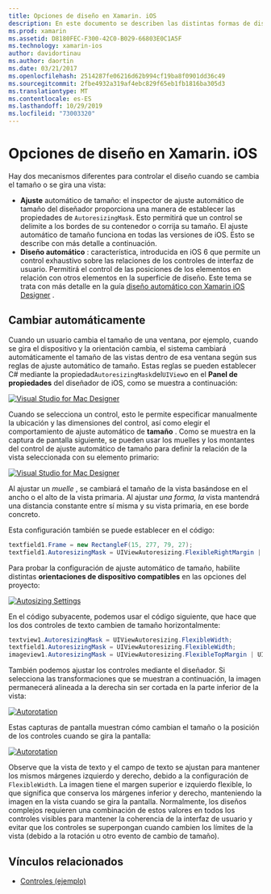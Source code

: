 ```yaml
---
title: Opciones de diseño en Xamarin. iOS
description: En este documento se describen las distintas formas de diseñar interfaces de usuario en Xamarin. iOS. Describe el ajuste automático de tamaño y el diseño automático.
ms.prod: xamarin
ms.assetid: D8180FEC-F300-42C0-B029-66803E0C1A5F
ms.technology: xamarin-ios
author: davidortinau
ms.author: daortin
ms.date: 03/21/2017
ms.openlocfilehash: 2514287fe06216d62b994cf19ba8f0901dd36c49
ms.sourcegitcommit: 2fbe4932a319af4ebc829f65eb1fb1816ba305d3
ms.translationtype: MT
ms.contentlocale: es-ES
ms.lasthandoff: 10/29/2019
ms.locfileid: "73003320"
---
```

# <a name="layout-options-in-xamarinios"></a>Opciones de diseño en Xamarin. iOS

Hay dos mecanismos diferentes para controlar el diseño cuando se cambia el tamaño o se gira una vista:

- **Ajuste** automático de tamaño: el inspector de ajuste automático de tamaño del diseñador proporciona una manera de establecer las propiedades de `AutoresizingMask`. Esto permitirá que un control se delimite a los bordes de su contenedor o corrija su tamaño. El ajuste automático de tamaño funciona en todas las versiones de iOS. Esto se describe con más detalle a continuación.
- **Diseño automático** : característica, introducida en iOS 6 que permite un control exhaustivo sobre las relaciones de los controles de interfaz de usuario. Permitirá el control de las posiciones de los elementos en relación con otros elementos en la superficie de diseño. Este tema se trata con más detalle en la guía [diseño automático con Xamarin iOS Designer](~/ios/user-interface/designer/designer-auto-layout.md) .

## <a name="autosizing"></a>Cambiar automáticamente

Cuando un usuario cambia el tamaño de una ventana, por ejemplo, cuando se gira el dispositivo y la orientación cambia, el sistema cambiará automáticamente el tamaño de las vistas dentro de esa ventana según sus reglas de ajuste automático de tamaño. Estas reglas se pueden establecer C# mediante la propiedad`AutoresizingMask`del`UIView`o en el **Panel de propiedades** del diseñador de iOS, como se muestra a continuación:

 [![](layout-options-images/image41.png "Visual Studio for Mac Designer")](layout-options-images/image41.png#lightbox)

Cuando se selecciona un control, esto le permite especificar manualmente la ubicación y las dimensiones del control, así como elegir el comportamiento de ajuste automático de **tamaño** . Como se muestra en la captura de pantalla siguiente, se pueden usar los muelles y los montantes del control de ajuste automático de tamaño para definir la relación de la vista seleccionada con su elemento primario:

 [![](layout-options-images/image42.png "Visual Studio for Mac Designer")](layout-options-images/image42.png#lightbox)

Al ajustar un *muelle* , se cambiará el tamaño de la vista basándose en el ancho o el alto de la vista primaria. Al ajustar *una forma, la* vista mantendrá una distancia constante entre sí misma y su vista primaria, en ese borde concreto.

Esta configuración también se puede establecer en el código:

```csharp
textfield1.Frame = new RectangleF(15, 277, 79, 27);
textfield1.AutoresizingMask = UIViewAutoresizing.FlexibleRightMargin | UIViewAutoresizing.FlexibleBottomMargin;
```

Para probar la configuración de ajuste automático de tamaño, habilite distintas **orientaciones de dispositivo compatibles** en las opciones del proyecto:

 [![](layout-options-images/image43a.png "Autosizing Settings")](layout-options-images/image43a.png#lightbox)

En el código subyacente, podemos usar el código siguiente, que hace que los dos controles de texto cambien de tamaño horizontalmente:

```csharp
textview1.AutoresizingMask = UIViewAutoresizing.FlexibleWidth;
textfield1.AutoresizingMask = UIViewAutoresizing.FlexibleWidth;
imageview1.AutoresizingMask = UIViewAutoresizing.FlexibleTopMargin | UIViewAutoresizing.FlexibleLeftMargin;
```

También podemos ajustar los controles mediante el diseñador. Si selecciona las transformaciones que se muestran a continuación, la imagen permanecerá alineada a la derecha sin ser cortada en la parte inferior de la vista:

 [![](layout-options-images/autoresize.png "Autorotation")](layout-options-images/autoresize.png#lightbox)

Estas capturas de pantalla muestran cómo cambian el tamaño o la posición de los controles cuando se gira la pantalla:

 [![](layout-options-images/image44a.png "Autorotation")](layout-options-images/image44a.png#lightbox)

Observe que la vista de texto y el campo de texto se ajustan para mantener los mismos márgenes izquierdo y derecho, debido a la configuración de `FlexibleWidth`. La imagen tiene el margen superior e izquierdo flexible, lo que significa que conserva los márgenes inferior y derecho, manteniendo la imagen en la vista cuando se gira la pantalla. Normalmente, los diseños complejos requieren una combinación de estos valores en todos los controles visibles para mantener la coherencia de la interfaz de usuario y evitar que los controles se superpongan cuando cambien los límites de la vista (debido a la rotación u otro evento de cambio de tamaño).

## <a name="related-links"></a>Vínculos relacionados

- [Controles (ejemplo)](https://docs.microsoft.com/samples/xamarin/ios-samples/controls)
